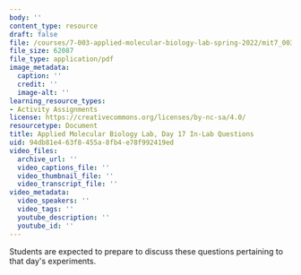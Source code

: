 ```yaml
---
body: ''
content_type: resource
draft: false
file: /courses/7-003-applied-molecular-biology-lab-spring-2022/mit7_003_s22_day_17_ilq.pdf
file_size: 62087
file_type: application/pdf
image_metadata:
  caption: ''
  credit: ''
  image-alt: ''
learning_resource_types:
- Activity Assignments
license: https://creativecommons.org/licenses/by-nc-sa/4.0/
resourcetype: Document
title: Applied Molecular Biology Lab, Day 17 In-Lab Questions
uid: 94db81e4-63f8-455a-8fb4-e78f992419ed
video_files:
  archive_url: ''
  video_captions_file: ''
  video_thumbnail_file: ''
  video_transcript_file: ''
video_metadata:
  video_speakers: ''
  video_tags: ''
  youtube_description: ''
  youtube_id: ''
---
```

Students are expected to prepare to discuss these questions pertaining to that day's experiments.
